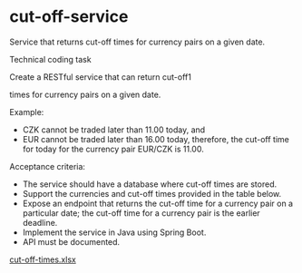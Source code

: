 # cut-off-service
Service that returns cut-off times for currency pairs on a given date.

Technical coding task

Create a RESTful service that can return cut-off1

times for currency pairs on a given date.

Example:
- CZK cannot be traded later than 11.00 today, and
- EUR cannot be traded later than 16.00 today, therefore, the cut-off time for today for the currency pair EUR/CZK is 11.00.

Acceptance criteria:
- The service should have a database where cut-off times are stored.
- Support the currencies and cut-off times provided in the table below.
- Expose an endpoint that returns the cut-off time for a currency pair on a particular date; the cut-off time for a currency pair is the earlier deadline.
- Implement the service in Java using Spring Boot.
- API must be documented.

[cut-off-times.xlsx](https://github.com/Justin-Hernandez/cut-off-service/files/10438792/cut-off-times.xlsx)
